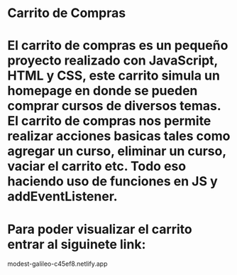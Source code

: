 # Carrito de Compras

# El carrito de compras es un pequeño proyecto realizado con JavaScript, HTML y CSS, este carrito simula un homepage en donde se pueden comprar cursos de diversos temas. El carrito de compras nos permite realizar acciones basicas tales como agregar un curso, eliminar un curso, vaciar el carrito etc. Todo eso haciendo  uso de funciones en JS y addEventListener.


# Para poder visualizar el carrito entrar al siguinete link: 
modest-galileo-c45ef8.netlify.app

